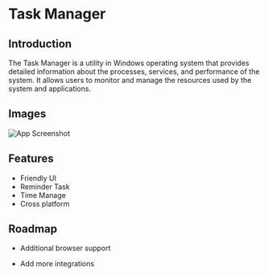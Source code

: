 
# Task Manager




## Introduction

The Task Manager is a utility in Windows operating system that provides detailed information about the processes, services, and performance of the system. It allows users to monitor and manage the resources used by the system and applications.

    


## Images

![App Screenshot](https://tse1.mm.bing.net/th?id=OIP.Rpj_HWvOMrgoXMVtKn39xgHaFj&pid=Api&P=0)


## Features

- Friendly UI
- Reminder Task
- Time Manage
- Cross platform


## Roadmap

- Additional browser support

- Add more integrations

